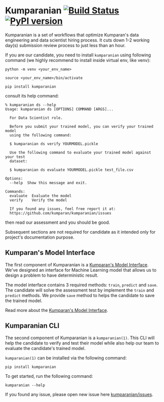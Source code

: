 # Kumparanian [![Build Status](https://travis-ci.org/kumparan/kumparanian.svg?branch=master)](https://travis-ci.org/kumparan/kumparanian) [![PyPI version](https://badge.fury.io/py/kumparanian.svg)](https://badge.fury.io/py/kumparanian)
Kumparanian is a set of workflows that optimize Kumparan's data engineering 
and data scientist hiring process. It cuts down 1-2 working day(s) submission 
review process to just less than an hour.

If you are our candidate, you need to install `kumparanian` using following command (we highly recommend to install inside virtual env, like venv):

    python -m venv <your_env_name>

    source <your_env_name>/bin/activate

    pip install kumparanian 

consult its help command:

    % kumparanian ds --help
    Usage: kumparanian ds [OPTIONS] COMMAND [ARGS]...

      For Data Scientist role.

      Before you submit your trained model, you can verify your trained model
      using the following command:

      $ kumparanian ds verify YOURMODEL.pickle

      Use the following command to evaluate your trained model against your test
      dataset:

      $ kumparanian ds evaluate YOURMODEL.pickle test_file.csv

    Options:
      --help  Show this message and exit.

    Commands:
      evaluate  Evaluate the model
      verify    Verify the model

      If you found any issues, feel free report it at:
      https://github.com/kumparan/kumparanian/issues

then read our assessment and you should be good.

Subsequent sections are not required for candidate as it intended only for project's
documentation purpose.


## Kumparan's Model Interface
The first component of Kumparanian is a 
[Kumparan's Model Interface](./interface/model.py).
We've designed an interface for Machine Learning model that allows us to 
design a problem to have deterministic result.

The model interface contains 3 required methods: `train`, `predict` and 
`save`. The candidate will solve the assessment test by implement the `train` 
and `predict` methods. We provide `save` method to helps the candidate to save 
the trained model.

Read more about the [Kumparan's Model Interface](./interface/README.md).


## Kumparanian CLI
The second component of Kumparanian is a `kumparanian(1)`. This CLI will help
the candidate to verify and test their model while also help our team to evaluate
the candidate's trained model.

`kumparanian(1)` can be installed via the following command:

    pip install kumparanian

To get started, run the following command:

    kumparanian --help



If you found any issue, please open new issue here 
[kumparanian/issues](https://github.com/kumparan/kumparanian/issues).


